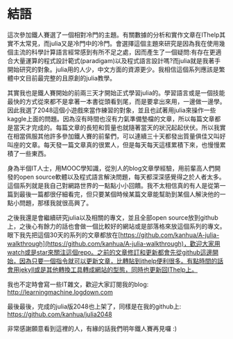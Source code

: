 # 結語

這次參加鐵人賽選了一個相對冷門的主題。有關數據的分析和實作文章在IThelp其實不太常見，而julia又是冷門中的冷門。會選擇這個主題來研究是因為我在使用幾個主流的科學計算語言經常感到有所不足之處，因而產生了一個疑問:有存在更適合大量運算的程式設計範式(paradigam)以及程式語言設計嗎?而julia就是我著手開始研究的對象。julia用的人少，中文方面的資源更少。我相信這個系列應該是繁體中文目前最完整的且原創的julia教學。

其實我也是鐵人賽開始的前兩三天才開始正式學習julia的。學習語言或是一個技能最快的方式從來都不是拿著一本書從頭看到尾，而是要拿出來用，一邊做一邊學。因此我選了2048這個小遊戲來當作練習的對象，並且也試著用julia來操作一些kaggle上面的問題。因為沒有時間也沒有力氣準備墊檔的文章，所以每篇文章都是當天才完成的。每篇文章的長短和質量也就隨著當天的狀況起起伏伏。所以我實在相當佩服其他許多參加鐵人賽的前輩們，可以連續三十天都發出質量俱佳又叫好叫座的文章。每天發一篇文章真的很累人，但是每天每天這樣累積下來，也慢慢累積了一些東西。

身為半個IT人士，用MOOC學知識，從別人的blog文章學經驗，用前輩高人們開發的open source軟體以及程式語言解決問題，每天都深深感覺得之於人者太多。這個系列就是我自己對網路世界的一點點小小回饋。我不太相信真的有人是從第一篇到最後一篇都很仔細看完，但只要某個時候某篇文章能幫助到某個人解決他的一點小問題，那樣我就很高興了。

之後我還是會繼續研究julia以及相關的專文，並且全部open source放到github上，之後心有餘力的話也會做一個比較好的網站或是部落格來放這個系列的專文。眼下我先把這個30天的系列的文章都放在[https://github.com/kanhua/A-julia-walkthrough](https://github.com/kanhua/A-julia-walkthrough)，歡迎大家用watch或是star來關注這個repo。之前的文章修訂和更新都會先從github這邊開始，因為只要一個指令就可以更新文章，比轉貼到ithelp便利很多。有點時間的話會用jekyll或是其他轉換工具轉成網站的型態，同時也更新回IThelp上。

我也不定時會寫一些IT雜文，歡迎大家訂閱我的blog: http://learningmachine.logdown.com 

最後最後，完成的julia版2048也上架了，同樣是在我的github上: https://github.com/kanhua/julia2048

非常感謝願意看到這裡的人，有緣的話我們明年鐵人賽再見囉 :)